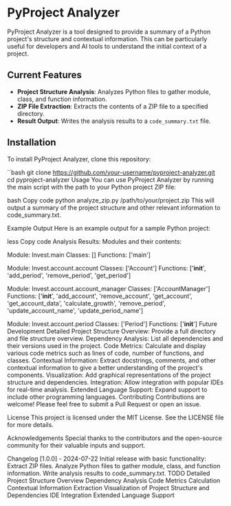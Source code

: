 # PyProject Analyzer

PyProject Analyzer is a tool designed to provide a summary of a Python project's structure and contextual information. This can be particularly useful for developers and AI tools to understand the initial context of a project.

## Current Features

- **Project Structure Analysis**: Analyzes Python files to gather module, class, and function information.
- **ZIP File Extraction**: Extracts the contents of a ZIP file to a specified directory.
- **Result Output**: Writes the analysis results to a `code_summary.txt` file.

## Installation

To install PyProject Analyzer, clone this repository:

``bash
git clone https://github.com/your-username/pyproject-analyzer.git
cd pyproject-analyzer
Usage
You can use PyProject Analyzer by running the main script with the path to your Python project ZIP file:

bash
Copy code
python analyze_zip.py /path/to/your/project.zip
This will output a summary of the project structure and other relevant information to code_summary.txt.

Example Output
Here is an example output for a sample Python project:

less
Copy code
Analysis Results:
Modules and their contents:

Module: Invest.main
  Classes: []
  Functions: ['main']

Module: Invest.account.account
  Classes: ['Account']
  Functions: ['__init__', 'add_period', 'remove_period', 'get_period']

Module: Invest.account.account_manager
  Classes: ['AccountManager']
  Functions: ['__init__', 'add_account', 'remove_account', 'get_account', 'get_account_data', 'calculate_growth', 'remove_period', 'update_account_name', 'update_period_name']

Module: Invest.account.period
  Classes: ['Period']
  Functions: ['__init__']
Future Development
Detailed Project Structure Overview: Provide a full directory and file structure overview.
Dependency Analysis: List all dependencies and their versions used in the project.
Code Metrics: Calculate and display various code metrics such as lines of code, number of functions, and classes.
Contextual Information: Extract docstrings, comments, and other contextual information to give a better understanding of the project's components.
Visualization: Add graphical representations of the project structure and dependencies.
Integration: Allow integration with popular IDEs for real-time analysis.
Extended Language Support: Expand support to include other programming languages.
Contributing
Contributions are welcome! Please feel free to submit a Pull Request or open an issue.

License
This project is licensed under the MIT License. See the LICENSE file for more details.

Acknowledgements
Special thanks to the contributors and the open-source community for their valuable inputs and support.

Changelog
[1.0.0] - 2024-07-22
Initial release with basic functionality:
Extract ZIP files.
Analyze Python files to gather module, class, and function information.
Write analysis results to code_summary.txt.
TODO
 Detailed Project Structure Overview
 Dependency Analysis
 Code Metrics Calculation
 Contextual Information Extraction
 Visualization of Project Structure and Dependencies
 IDE Integration
 Extended Language Support
